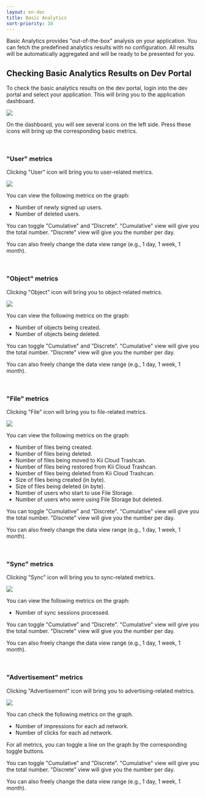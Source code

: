 ```yaml
---
layout: en-doc
title: Basic Analytics
sort-priority: 10
---
```

Basic Analytics provides "out-of-the-box" analysis on your application. You can fetch the predefined analytics results with no configuration. All results will be automatically aggregated and will be ready to be presented for you.


## Checking Basic Analytics Results on Dev Portal

To check the basic analytics results on the dev portal, login into the dev portal and select your application.  This will bring you to the application dashboard.

![](01.png)

On the dashboard, you will see several icons on the left side.  Press these icons will bring up the corresponding basic metrics.

<br />

### "User" metrics

Clicking "User" icon will bring you to user-related metrics.

![](02.png)

You can view the following metrics on the graph:

 * Number of newly signed up users.
 * Number of deleted users.

You can toggle "Cumulative" and "Discrete".  "Cumulative" view will give you the total number.  "Discrete" view will give you the number per day.

You can also freely change the data view range (e.g., 1 day, 1 week, 1 month).

<br />

### "Object" metrics
Clicking "Object" icon will bring you to object-related metrics.

![](03.png)

You can view the following metrics on the graph:

 * Number of objects being created.
 * Number of objects being deleted.

You can toggle "Cumulative" and "Discrete".  "Cumulative" view will give you the total number.  "Discrete" view will give you the number per day.

You can also freely change the data view range (e.g., 1 day, 1 week, 1 month).

<br />

### "File" metrics
Clicking "File" icon will bring you to file-related metrics.

![](04.png)

You can view the following metrics on the graph:

 * Number of files being created.
 * Number of files being deleted.
 * Number of files being moved to Kii Cloud Trashcan.
 * Number of files being restored from Kii Cloud Trashcan.
 * Number of files being deleted from Kii Cloud Trashcan.
 * Size of files being created (in byte).
 * Size of files being deleted (in byte).
 * Number of users who start to use File Storage.
 * Number of users who were using File Storage but deleted.

You can toggle "Cumulative" and "Discrete".  "Cumulative" view will give you the total number.  "Discrete" view will give you the number per day.

You can also freely change the data view range (e.g., 1 day, 1 week, 1 month).

<br />

### "Sync" metrics
Clicking "Sync" icon will bring you to sync-related metrics.

![](05.png)

You can view the following metrics on the graph:

 * Number of sync sessions processed.

You can toggle "Cumulative" and "Discrete".  "Cumulative" view will give you the total number.  "Discrete" view will give you the number per day.

You can also freely change the data view range (e.g., 1 day, 1 week, 1 month).

<br />

### "Advertisement" metrics

Clicking "Advertisement" icon will bring you to advertising-related metrics.  

![](06.png)

You can check the following metrics on the graph.

 * Number of impressions for each ad network.
 * Number of clicks for each ad network.

For all metrics, you can toggle a line on the graph by the corresponding toggle buttons.

You can toggle "Cumulative" and "Discrete".  "Cumulative" view will give you the total number.  "Discrete" view will give you the number per day.

You can also freely change the data view range (e.g., 1 day, 1 week, 1 month).
